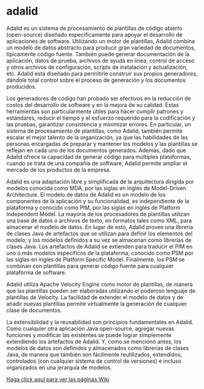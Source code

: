 # adalid
Adalid es un sistema de procesamiento de plantillas de código abierto (open-source) diseñado específicamente para apoyar el desarrollo de aplicaciones de software. Utilizando un motor de plantillas, Adalid combina un modelo de datos abstracto para producir gran variedad de documentos, típicamente código fuente. También puede generar documentación de la aplicación, datos de prueba, archivos de ayuda en línea, control de acceso y otros archivos de configuración, scripts de instalación y actualización, etc. Adalid está diseñado para permitirle construir sus propios generadores, dándole total control sobre el proceso de generación y los documentos producidos.

Los generadores de código han probado ser efectivos en la reducción de costos del desarrollo de software y en la mejora de su calidad. Estas herramientas son particularmente útiles para hacer cumplir patrones y estándares, reducir el tiempo y el esfuerzo requerido para la codificación y las pruebas, garantizar consistencia y minimizar errores. En particular, un sistema de procesamiento de plantillas, como Adalid, también permite escalar el mejor talento de la organización, ya que las habilidades de las personas encargadas de preparar y mantener los modelos y las plantillas se reflejan en cada uno de los documentos generados. Además, dado que Adalid ofrece la capacidad de generar código para múltiples plataformas, cuando se trata de una compañía de software, Adalid permite ampliar el mercado de los productos de la empresa.

Adalid es una adaptación libre y simplificada de la arquitectura dirigida por modelos conocida como MDA, por las siglas en inglés de Model-Driven Architecture. El modelo de datos de Adalid es un modelo de los componentes de la aplicación y su funcionalidad, es independiente de la plataforma y conocido como PIM, por las siglas en inglés de Platform Independent Model. La mayoría de los procesadores de plantillas utilizan una base de datos o archivos de texto, en formatos tales como XML, para almacenar el modelo de datos. En lugar de esto, Adalid provee una librería de clases Java de artefactos que se utilizan para definir los elementos del modelo; y los modelos definidos a su vez se almacenan como librerías de clases Java. Los artefactos de Adalid se extienden para traducir el PIM en uno o más modelos específicos de la plataforma, conocido como PSM por las siglas en inglés de Platform Specific Model. Finalmente, los PSM se combinan con plantillas para generar código fuente para cualquier plataforma de software.

Adalid utiliza Apache Velocity Engine como motor de plantillas, de manera que las plantillas pueden ser elaboradas utilizando el poderoso lenguaje de plantillas de Velocity. La facilidad de extender el modelo de datos y de añadir nuevas plantillas permite virtualmente la generación de cualquier clase de documentos.

La extensibilidad y la reusabilidad son principios fundamentales en Adalid. Como cualquier otra aplicación Java open-source, agregar nuevas funciones y modificar las existentes se puede lograr simplemente extendiendo los artefactos de Adalid. Y, como se mencionó antes, los modelos de datos son definidos y almacenados como librerías de clases Java, de manera que también son fácilmente reutilizados, extendidos, controlados (con cualquier sistema de control de versiones) e incluso organizados en una jerarquía de modelos.

[Haga click aquí para ver las páginas Wiki](../../wiki)
